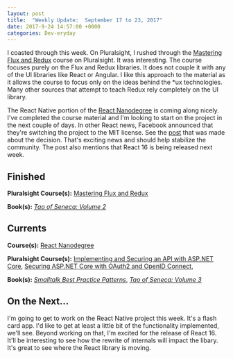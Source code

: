 ```yaml
---
layout: post
title:  "Weekly Update:  September 17 to 23, 2017"
date: 2017-9-24 14:57:00 +0000
categories: Dev-eryday
---
```


I coasted through this week. On Pluralsight, I rushed through the [Mastering Flux and Redux][ux] course on Pluralsight. It was interesting. The course focuses purely on the Flux and Redux libraries. It does not couple it with any of the UI libraries like React or Angular. I like this approach to the material as it allows the course to focus only on the ideas behind the *ux technologies. Many other sources that attempt to teach Redux rely completely on the UI library.

The React Native portion of the [React Nanodegree][rnd] is coming along nicely. I've completed the course material and I'm looking to start on the project in the next couple of days. In other React news, Facebook announced that they're switching the project to the MIT license. See the [post][rl] that was made about the decision. That's exciting news and should help stabilize the community. The post also mentions that React 16 is being released next week.

Finished
--------
**Pluralsight Course(s):** [Mastering Flux and Redux][ux]

**Book(s):** *[Tao of Seneca: Volume 2][tao]*

Currents
--------
**Course(s):** [React Nanodegree][rnd]

**Pluralsight Course(s):** [Implementing and Securing an API with ASP.NET Core][core], [Securing ASP.NET Core with OAuth2 and OpenID Connect][secure], 

**Book(s):** *[Smalltalk Best Practice Patterns][sbp]*, *[Tao of Seneca: Volume 3][tao]*

On the Next...
--------
I'm going to get to work on the React Native project this week. It's a flash card app. I'd like to get at least a little bit of the functionality implemented, we'll see. Beyond working on that, I'm excited for the release of React 16. It'll be interesting to see how the rewrite of internals will impact the libary. It's great to see where the React library is moving.

[core]: https://app.pluralsight.com/library/courses/aspdotnetcore-implementing-securing-api/table-of-contents
[sbp]: https://www.amazon.com/Smalltalk-Best-Practice-Patterns-Kent/dp/013476904X
[rnd]: https://www.udacity.com/course/react-nanodegree--nd019
[tao]: https://tim.blog/2017/07/06/tao-of-seneca/
[secure]: https://app.pluralsight.com/library/courses/asp-dotnet-core-oauth2-openid-connect-securing/table-of-contents
[ux]: https://app.pluralsight.com/library/courses/flux-redux-mastering/table-of-contents
[rl]: https://code.facebook.com/posts/300798627056246
